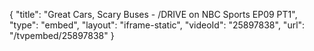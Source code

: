 {
    "title": "Great Cars, Scary Buses - \/DRIVE on NBC Sports EP09 PT1",
    "type": "embed",
    "layout": "iframe-static",
    "videoId": "25897838",
    "url": "\/tvpembed\/25897838"
}